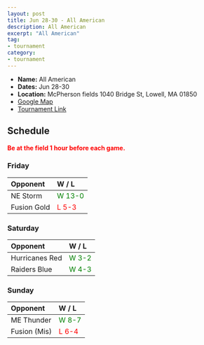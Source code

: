 ```yaml
---
layout: post
title: Jun 28-30 - All American
description: All American
excerpt: "All American"
tag:
- tournament
category:
- tournament
---
```

* **Name:** All American
* **Dates:** Jun 28-30
* **Location:**  McPherson fields 1040 Bridge St, Lowell, MA 01850
* [Google Map](https://goo.gl/maps/yEJ1Mj7cvxejfykG9)
* [Tournament Link](http://www.asanewengland.com/TournamentDetails.aspx?TournamentKey=5221)

## Schedule
**<span style="color:red">Be at the field 1 hour before each game.</span>**

### Friday

| Opponent         | W / L | 
|:---              |:---     |
| NE Storm       | <span style="color:green">W 13-0</span> |
| Fusion Gold    | <span style="color:red">L 5-3</span>  |


### Saturday

| Opponent         | W / L | 
|:---              |:---     |
| Hurricanes Red   | <span style="color:green">W 3-2</span>  |
| Raiders Blue     | <span style="color:green">W 4-3</span>   |


### Sunday

| Opponent         | W / L | 
|:---              |:---     |
| ME Thunder   | <span style="color:green">W 8-7</span>  |
| Fusion (Mis)     | <span style="color:red">L 6-4</span>   |

